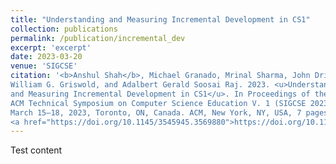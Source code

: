 ```yaml
---
title: "Understanding and Measuring Incremental Development in CS1"
collection: publications
permalink: /publication/incremental_dev
excerpt: 'excerpt'
date: 2023-03-20
venue: 'SIGCSE'
citation: '<b>Anshul Shah</b>, Michael Granado, Mrinal Sharma, John Driscoll, Leo Porter,
William G. Griswold, and Adalbert Gerald Soosai Raj. 2023. <u>Understanding
and Measuring Incremental Development in CS1</u>. In Proceedings of the 54th
ACM Technical Symposium on Computer Science Education V. 1 (SIGCSE 2023),
March 15–18, 2023, Toronto, ON, Canada. ACM, New York, NY, USA, 7 pages.
<a href="https://doi.org/10.1145/3545945.3569880">https://doi.org/10.1145/3545945.3569880</a>'
---
```


Test content
